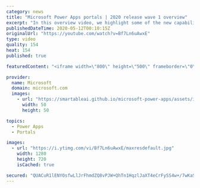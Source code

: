 ```yaml
---
category: news
title: "Microsoft Power Apps portals | 2020 release wave 1 overview"
excerpt: "In this overview video, we highlight some of the new capabilities included in the latest update to Microsoft Power Apps portals.     Here are the capabilities covered:   •    Power BI integration, so you can quickly add Power BI reports, tables, and dashboards to your portals without coding.  •    Themes"
publishedDateTime: 2020-05-12T00:10:15Z
originalUrl: "https://youtube.com/watch?v=Bf7Ln6uAwxE"
type: video
quality: 154
heat: 154
published: true

featuredContent: "<iframe width=\"800\" height=\"500\" frameborder=\"0\" src=\"https://www.youtube.com/embed/Bf7Ln6uAwxE\" allow=\"accelerometer; autoplay; encrypted-media; gyroscope; picture-in-picture\" allowfullscreen></iframe>"

provider:
  name: Microsoft
  domain: microsoft.com
  images:
    - url: "https://smartableai.github.io/microsoft-power-apps/assets/images/organizations/microsoft.com-50x50.jpg"
      width: 50
      height: 50

topics:
  - Power Apps
  - Portals

images:
  - url: "https://i.ytimg.com/vi/Bf7Ln6uAwxE/maxresdefault.jpg"
    width: 1280
    height: 720
    isCached: true

secured: "QUACuR1lENYOsfwLlJrFhmdZQ8vPJW+QhTn1HqzlJaXT4eCrFySS4w+/7wKaSW1CGI4pv92l+KqNUvV87IHpc1yK6ixd9+gQliMwsslGf9yH/Uy14ly+FVPOwDZQlwUubiDqkJ2DBYJFRMafmvBjXv8chSj5wjSgyVZd+uNqKncHlJRBUxpjudO/JJCNDy/DvWaWY2wstas5PD7vIuF+F109/Hjtl2k5wfd0PHRvjL0TO7sZVTzK2G9BU/ntJ8O6etC0d8B1TVz40ncdny/HbRIk44pE0X5nc26HdCplmbnO7u0XpTAbixR6cFqCQyocL4RQHagAfn+RUkhnIzJqOZT4xNY1IXov2Yog9ifPcRuTTZ2m6qO8bJKMMO09kjVGtL8okEjr3qiejHSXiZHIJMEOUSZ7WFI3vDpmkl33hKxZHFhmX3fawJ60MpSxvOSm;VviYohIUn9jxRKfz2leaqw=="
---
```


